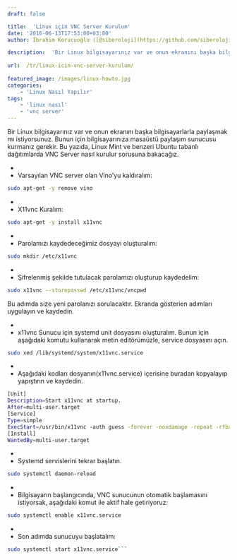 ```yaml
---
draft: false

title:  'Linux için VNC Server Kurulum'
date: '2016-06-13T17:53:00+03:00'
author: İbrahim Korucuoğlu ([@siberoloji](https://github.com/siberoloji))

description:  'Bir Linux bilgisayarınız var ve onun ekranını başka bilgisayarlarla paylaşmak mı istiyorsunuz. Bunun için bilgisayarınıza masaüstü paylaşım sunucusu kurmanız gerekir. Bu yazıda, Linux Mint ve benzeri Ubuntu tabanlı dağıtımlarda VNC Server nasıl kurulur sorusuna bakacağız.' 
 
url:  /tr/linux-icin-vnc-server-kurulum/
 
featured_image: /images/linux-howto.jpg
categories:
    - 'Linux Nasıl Yapılır'
tags:
    - 'linux nasıl'
    - 'vnc server'
---
```



Bir Linux bilgisayarınız var ve onun ekranını başka bilgisayarlarla paylaşmak mı istiyorsunuz. Bunun için bilgisayarınıza masaüstü paylaşım sunucusu kurmanız gerekir. Bu yazıda, Linux Mint ve benzeri Ubuntu tabanlı dağıtımlarda VNC Server nasıl kurulur sorusuna bakacağız.


* 
* Varsayılan VNC server olan Vino’yu kaldıralım:



```bash
sudo apt-get -y remove vino
```


* 
* X11vnc Kuralım:



```bash
sudo apt-get -y install x11vnc
```


* 
* Parolamızı kaydedeceğimiz dosyayı oluşturalım:



```bash
sudo mkdir /etc/x11vnc
```


* 
* Şifrelenmiş şekilde tutulacak parolamızı oluşturup kaydedelim:



```bash
sudo x11vnc --storepasswd /etc/x11vnc/vncpwd
```



Bu adımda size yeni parolanızı sorulacaktır. Ekranda gösterien adımları uygulayın ve kaydedin.


* 
* x11vnc Sunucu için systemd unit dosyasını oluşturalım. Bunun için aşağıdaki komutu kullanarak metin editörümüzle, service dosyasını açın.



```bash
sudo xed /lib/systemd/system/x11vnc.service
```


* 
* Aşağıdaki kodları dosyanın(x11vnc.service) içerisine buradan kopyalayıp yapıştırın ve kaydedin.



```bash
[Unit]
Description=Start x11vnc at startup.
After=multi-user.target
[Service]
Type=simple
ExecStart=/usr/bin/x11vnc -auth guess -forever -noxdamage -repeat -rfbauth /etc/x11vnc/vncpwd -rfbport 5900 -shared
[Install]
WantedBy=multi-user.target
```


* 
* Systemd servislerini tekrar başlatın.



```bash
sudo systemctl daemon-reload
```


* 
* Bilgisayarın başlangıcında, VNC sunucunun otomatik başlamasını istiyorsak, aşağıdaki komut ile aktif hale getiriyoruz:



```bash
sudo systemctl enable x11vnc.service
```


* 
* Son adımda sunucuyu başlatalım:



```bash
sudo systemctl start x11vnc.service```
